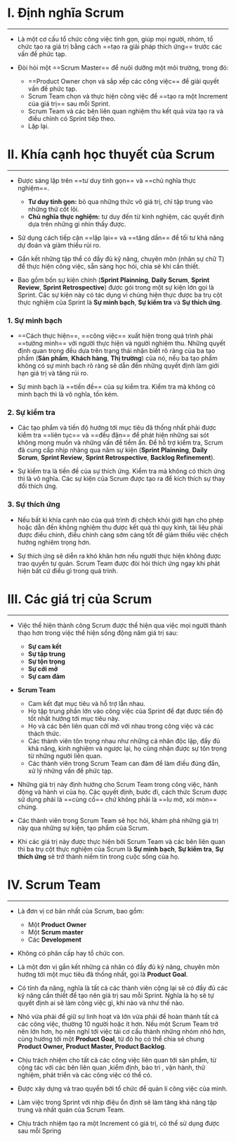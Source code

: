 # I. Định nghĩa Scrum
---
- Là một cơ cấu tổ chức công việc tinh gọn, giúp mọi người, nhóm, tổ chức tạo ra giá trị bằng cách ==tạo ra giải pháp thích ứng== trước các vấn đề phức tạp.

- Đòi hỏi một ==Scrum Master== để nuôi dưỡng một môi trường, trong đó:
	- ==Product Owner chọn và sắp xếp các công việc== để giải quyết vấn đề phức tạp.
	- Scrum Team chọn và thực hiện công việc để ==tạo ra một Increment của giá trị== sau mỗi Sprint.
	- Scrum Team và các bên liên quan nghiệm thu kết quả vừa tạo ra và điều chỉnh có Sprint tiếp theo.
	- Lặp lại.

# II. Khía cạnh học thuyết của Scrum
---
- Được sáng lập trên ==tư duy tinh gọn== và ==chủ nghĩa thực nghiệm==.
	- **Tư duy tinh gọn:** bỏ qua những thức vô giá trị, chỉ tập trung vào những thứ cốt lõi.
	- **Chủ nghĩa thực nghiệm:** tư duy đến từ kinh nghiệm, các quyết định dựa trên những gì nhìn thấy được.

- Sử dụng cách tiếp cận ==lặp lại== và ==tăng dần== để tối tư khả năng dự đoán và giảm thiểu rủi ro.

- Gắn kết những tập thể có đầy đủ kỹ năng, chuyên môn (nhân sự chữ T) để thực hiện công việc, sẵn sàng học hỏi, chia sẻ khi cần thiết.

- Bao gồm bốn sự kiện chính (**Sprint Plainning**, **Daily Scrum**, **Sprint Review**, **Sprint Retrospective**) được gói trong một sự kiện lớn gọi là Sprint. Các sự kiện này có tác dụng vì chúng hiện thực được ba trụ cột thực nghiệm của Sprint là **Sự minh bạch**, **Sự kiểm tra** và **Sự thích ứng**.

### 1. Sự minh bạch
- ==Cách thực hiện==, ==công việc== xuất hiện trong quá trình phải ==tường minh== với người thực hiện và người nghiệm thu. Những quyết định quan trọng đều dựa trên trạng thái nhận biết rõ ràng của ba tạo phẩm (**Sản phẩm**, **Khách hàng**, **Thị trường**) của nó, nếu ba tạo phẩm không có sự minh bạch rõ ràng sẽ dẫn đến những quyết định làm giới hạn giá trị và tăng rủi ro.

- Sự minh bạch là ==tiền đề== của sự kiểm tra. Kiểm tra mà không có minh bạch thì là vô nghĩa, tốn kém.

### 2. Sự kiểm tra
- Các tạo phẩm và tiến độ hướng tới mục tiêu đã thống nhất phải được kiểm tra ==liên tục== và ==đều đặn== để phát hiện những sai sót không mong muốn và những vấn đề tiềm ẩn. Để hỗ trợ kiểm tra, Scrum đã cung cấp nhịp nhàng qua năm sự kiện (**Sprint Plainning**, **Daily Scrum**, **Sprint Review**, **Sprint Retrospective**, **Backlog Refinement**).

- Sự kiểm tra là tiền đề của sự thích ứng. Kiểm tra mà không có thích ứng thì là vô nghĩa. Các sự kiện của Scrum được tạo ra để kích thích sự thay đổi thích ứng.

### 3. Sự thích ứng
- Nếu bất kì khía cạnh nào của quá trình đi chệch khỏi giới hạn cho phép hoặc dẫn đến không nghiệm thu được kết quả thì quy kình, tài liệu phải được điều chỉnh, điều chỉnh càng sớm càng tốt để giảm thiểu việc chệch hướng nghiêm trọng hơn.

- Sự thích ứng sẽ diễn ra khó khăn hơn nếu người thực hiện không được trao quyền tự quản. Scrum Team được đòi hỏi thích ứng ngay khi phát hiện bất cứ điều gì trong quá trình.

# III. Các giá trị của Scrum
---
- Việc thể hiện thành công Scrum được thể hiện qua việc mọi người thành thạo hơn trong việc thể hiện sống động năm giá trị sau:
	- **Sự cam kết**
	- **Sự tập trung**
	- **Sự tộn trọng**
	- **Sự cởi mở**
	- **Sự cam đảm**

- **Scrum Team** 
	- Cam kết đạt mục tiêu và hỗ trợ lẫn nhau. 
	- Họ tập trung phần lớn vào công việc của Sprint để đạt được tiến độ tốt nhất hướng tới mục tiêu này.
	- Họ và các bên liên quan cởi mở với nhau trong công việc và các thách thức.
	- Các thành viên tôn trọng nhau như những cá nhân độc lập, đầy đủ khả năng, kinh nghiệm và ngược lại, họ cũng nhận được sự tôn trọng từ những người liên quan.
	- Các thành viên trong Scrum Team can đảm để làm điều đúng đắn, xử lý những vấn đề phức tạp.

- Những giá trị này định hướng cho Scrum Team trong công việc, hành động và hành vi của họ. Các quyết định, bước đi, cách thức Scrum được sử dụng phải là ==củng cố== chứ không phải là ==lu mờ, xói mòn== chúng. 

- Các thành viên trong Scrum Team sẽ học hỏi, khám phá những giá trị này qua những sự kiện, tạo phẩm của Scrum. 

- Khi các giá trị này được thực hiện bởi Scrum Team và các bên liên quan thì ba trụ cột thực nghiệm của Scrum là **Sự minh bạch**, **Sự kiểm tra**, **Sự thích ứng** sẽ trở thành niềm tin trong cuộc sống của họ.

# IV. Scrum Team
---

- Là đơn vị cơ bản nhất của Scrum, bao gồm: 
	- Một **Product Owner**
	- Một **Scrum master**
	- Các **Development**

- Không có phân cấp hay tổ chức con.

- Là một đơn vị gắn kết những cá nhân có đầy đủ kỹ năng, chuyên môn hướng tới một mục tiêu đã thống nhất, gọi là **Product Goal**.

- Có tính đa năng, nghĩa là tất cả các thành viên cộng lại sẽ có đầy đủ các kỹ năng cần thiết để tạo nên giá trị sau mỗi Sprint. Nghĩa là họ sẽ tự quyết định ai sẽ làm công việc gì, khi nào và như thế nào.

- Nhỏ vừa phải để giữ sự linh hoạt và lớn vừa phải để hoàn thành tất cả các công việc, thường 10 người hoặc ít hơn. Nếu một Scrum Team trở nên lớn hơn, họ nên nghĩ tới việc tái cơ cấu thành những nhóm nhỏ hơn, cùng hướng tới một **Product Goal**, từ đó họ có thể chia sẻ chung **Product Owner, Product Master, Product Backlog**.

- Chịu trách nhiệm cho tất cả các công việc liên quan tới sản phẩm, từ cộng tác với các bên liên quan ,kiểm định, bảo trì , vận hành, thử nghiệm, phát triển và các công việc có thể có.

- Được xây dựng và trao quyền bởi tổ chức để quản lí công việc của mình.

- Làm việc trong Sprint với nhịp điệu ổn định sẽ làm tăng khả năng tập trung và nhất quán của Scrum Team.
- Chịu trách nhiệm tạo ra một Increment có giá trị, có thể sử dụng được sau mỗi Spring